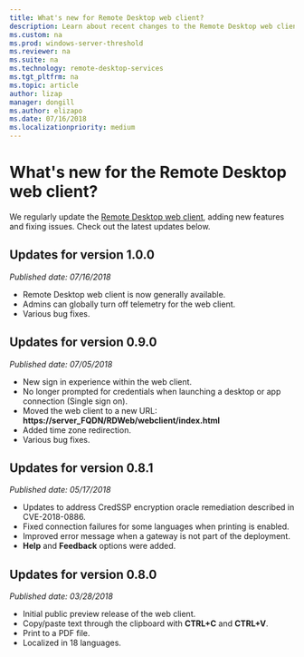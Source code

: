 ```yaml
---
title: What's new for Remote Desktop web client?
description: Learn about recent changes to the Remote Desktop web client
ms.custom: na
ms.prod: windows-server-threshold
ms.reviewer: na
ms.suite: na
ms.technology: remote-desktop-services
ms.tgt_pltfrm: na
ms.topic: article
author: lizap
manager: dongill
ms.author: elizapo
ms.date: 07/16/2018
ms.localizationpriority: medium
---
```

# What's new for the Remote Desktop web client?

We regularly update the [Remote Desktop web client](remote-desktop-web-client.md), adding new features and fixing issues. Check out the latest updates below.

## Updates for version 1.0.0
*Published date: 07/16/2018*

- Remote Desktop web client is now generally available.
- Admins can globally turn off telemetry for the web client.
- Various bug fixes.

## Updates for version 0.9.0
*Published date: 07/05/2018*

- New sign in experience within the web client.
- No longer prompted for credentials when launching a desktop or app connection (Single sign on).
- Moved the web client to a new URL: **https://server_FQDN/RDWeb/webclient/index.html**
- Added time zone redirection.
- Various bug fixes.

## Updates for version 0.8.1
*Published date: 05/17/2018*

- Updates to address CredSSP encryption oracle remediation described in CVE-2018-0886.
- Fixed connection failures for some languages when printing is enabled.
- Improved error message when a gateway is not part of the deployment.
- **Help** and **Feedback** options were added.

## Updates for version 0.8.0
*Published date: 03/28/2018*

- Initial public preview release of the web client.
- Copy/paste text through the clipboard with **CTRL+C** and **CTRL+V**.
- Print to a PDF file.
- Localized in 18 languages.
 
